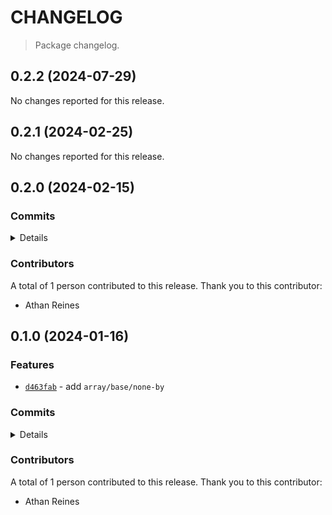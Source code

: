 # CHANGELOG

> Package changelog.

<section class="release" id="v0.2.2">

## 0.2.2 (2024-07-29)

No changes reported for this release.

</section>

<!-- /.release -->

<section class="release" id="v0.2.1">

## 0.2.1 (2024-02-25)

No changes reported for this release.

</section>

<!-- /.release -->

<section class="release" id="v0.2.0">

## 0.2.0 (2024-02-15)

<section class="commits">

### Commits

<details>

-   [`3819419`](https://github.com/stdlib-js/stdlib/commit/38194192104129d2e7078a7739af01d39a99e727) - **style:** remove extra space _(by Athan Reines)_

</details>

</section>

<!-- /.commits -->

<section class="contributors">

### Contributors

A total of 1 person contributed to this release. Thank you to this contributor:

-   Athan Reines

</section>

<!-- /.contributors -->

</section>

<!-- /.release -->

<section class="release" id="v0.1.0">

## 0.1.0 (2024-01-16)

<section class="features">

### Features

-   [`d463fab`](https://github.com/stdlib-js/stdlib/commit/d463fab44efcb8cc04e54cd3668d11ece8e001ce) - add `array/base/none-by`

</section>

<!-- /.features -->

<section class="commits">

### Commits

<details>

-   [`cfae260`](https://github.com/stdlib-js/stdlib/commit/cfae26037b6864abd2f2db2128c48516a1d9874f) - **docs:** update description _(by Athan Reines)_
-   [`a0075bc`](https://github.com/stdlib-js/stdlib/commit/a0075bcfea1bbf85b4e930f565fc665dad520596) - **chore:** add keyword _(by Athan Reines)_
-   [`d463fab`](https://github.com/stdlib-js/stdlib/commit/d463fab44efcb8cc04e54cd3668d11ece8e001ce) - **feat:** add `array/base/none-by` _(by Athan Reines)_

</details>

</section>

<!-- /.commits -->

<section class="contributors">

### Contributors

A total of 1 person contributed to this release. Thank you to this contributor:

-   Athan Reines

</section>

<!-- /.contributors -->

</section>

<!-- /.release -->

